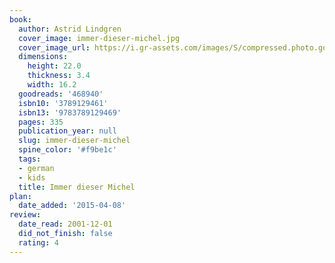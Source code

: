 ```yaml
---
book:
  author: Astrid Lindgren
  cover_image: immer-dieser-michel.jpg
  cover_image_url: https://i.gr-assets.com/images/S/compressed.photo.goodreads.com/books/1175022925l/468940.jpg
  dimensions:
    height: 22.0
    thickness: 3.4
    width: 16.2
  goodreads: '468940'
  isbn10: '3789129461'
  isbn13: '9783789129469'
  pages: 335
  publication_year: null
  slug: immer-dieser-michel
  spine_color: '#f9be1c'
  tags:
  - german
  - kids
  title: Immer dieser Michel
plan:
  date_added: '2015-04-08'
review:
  date_read: 2001-12-01
  did_not_finish: false
  rating: 4
---
```

